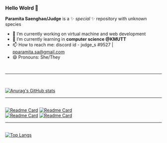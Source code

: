 ### Hello Wolrd 👋

**Paramita Saenghao/Judge** is a ✨ _special_ ✨ repository with unknown species

- 🔭 I’m currently working on virtual machine and web development
- 🌱 I’m currently learning in **computer science @KMUTT**
- 📫 How to reach me: discord id - jxdge_s #9527 | pparamita.sa@gmail.com
- 😄 Pronouns: She/They
<!-- - ⚡ Fun fact: ...
- 👯 I’m looking to collaborate on ...
- 🤔 I’m looking for help with ... --> <br><hr><br>
[![Anurag's GitHub stats](https://github-readme-stats.vercel.app/api?username=ARNE-08&theme=panda&show_icons=true)](https://github.com/anuraghazra/github-readme-stats)
<br><hr><br> [![Readme Card](https://github-readme-stats.vercel.app/api/pin/?username=ARNE-08&repo=CSC105&show_owner=true&theme=material-palenight)](https://github.com/ARNE-08/github-readme-stats)
[![Readme Card](https://github-readme-stats.vercel.app/api/pin/?username=ARNE-08&repo=CSC209&show_owner=true&theme=material-palenight)](https://github.com/ARNE-08/github-readme-stats) <br>
[![Readme Card](https://github-readme-stats.vercel.app/api/pin/?username=ARNE-08&repo=CSC102&show_owner=true&theme=material-palenight)](https://github.com/ARNE-08/github-readme-stats)
[![Readme Card](https://github-readme-stats.vercel.app/api/pin/?username=ARNE-08&repo=cadet&show_owner=true&theme=material-palenight)](https://github.com/ARNE-08/github-readme-stats)<br><hr><br>
[![Top Langs](https://github-readme-stats.vercel.app/api/top-langs/?username=ARNE-08&theme=nord)](https://github.com/anuraghazra/github-readme-stats)
